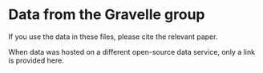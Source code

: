 # Data from the Gravelle group

If you use the data in these files, please cite the relevant paper.

When data was hosted on a different open-source data service, only a link is provided here.
